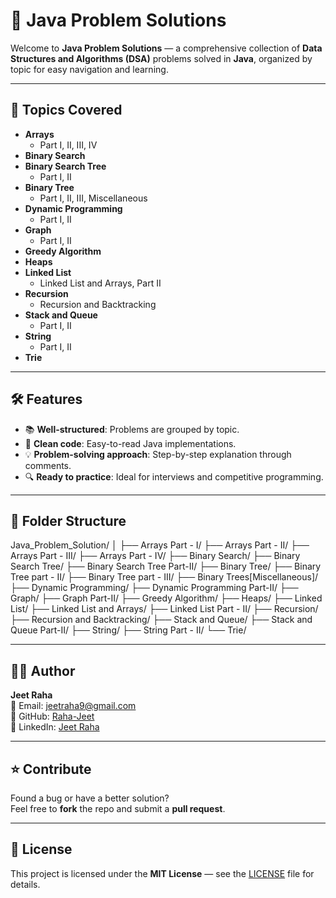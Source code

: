  # 🚀 Java Problem Solutions

Welcome to **Java Problem Solutions** — a comprehensive collection of **Data Structures and Algorithms (DSA)** problems solved in **Java**, organized by topic for easy navigation and learning.

---

## 📂 Topics Covered
- **Arrays**
  - Part I, II, III, IV
- **Binary Search**
- **Binary Search Tree**
  - Part I, II
- **Binary Tree**
  - Part I, II, III, Miscellaneous
- **Dynamic Programming**
  - Part I, II
- **Graph**
  - Part I, II
- **Greedy Algorithm**
- **Heaps**
- **Linked List**
  - Linked List and Arrays, Part II
- **Recursion**
  - Recursion and Backtracking
- **Stack and Queue**
  - Part I, II
- **String**
  - Part I, II
- **Trie**

---

## 🛠 Features
- 📚 **Well-structured**: Problems are grouped by topic.
- 📝 **Clean code**: Easy-to-read Java implementations.
- 💡 **Problem-solving approach**: Step-by-step explanation through comments.
- 🔍 **Ready to practice**: Ideal for interviews and competitive programming.

---

## 📸 Folder Structure
Java_Problem_Solution/
│
├── Arrays Part - I/
├── Arrays Part - II/
├── Arrays Part - III/
├── Arrays Part - IV/
├── Binary Search/
├── Binary Search Tree/
├── Binary Search Tree Part-II/
├── Binary Tree/
├── Binary Tree part - II/
├── Binary Tree part - III/
├── Binary Trees[Miscellaneous]/
├── Dynamic Programming/
├── Dynamic Programming Part-II/
├── Graph/
├── Graph Part-II/
├── Greedy Algorithm/
├── Heaps/
├── Linked List/
├── Linked List and Arrays/
├── Linked List Part - II/
├── Recursion/
├── Recursion and Backtracking/
├── Stack and Queue/
├── Stack and Queue Part-II/
├── String/
├── String Part - II/
└── Trie/



---

## 👨‍💻 Author
**Jeet Raha**  
📧 Email: [jeetraha9@gmail.com](mailto:jeetraha9@gmail.com)  
🔗 GitHub: [Raha-Jeet](https://github.com/Raha-Jeet)  
💼 LinkedIn: [Jeet Raha](https://www.linkedin.com/in/jeet-raha-90444231a/)

---

## ⭐ Contribute
Found a bug or have a better solution?  
Feel free to **fork** the repo and submit a **pull request**.

---

## 📜 License
This project is licensed under the **MIT License** — see the [LICENSE](LICENSE) file for details.

